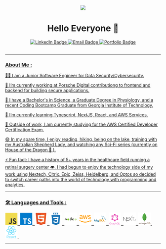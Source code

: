 <div id="header" align="center">
<img src="https://media.giphy.com/media/L1R1tvI9svkIWwpVYr/giphy.gif">
</div>
<div id="intro" align="center">
<h1>Hello Everyone 👋</h1>
<div id="badges">
<a href="https://www.linkedin.com/in/victoria-hendricks-665772a3/">
  <img src="https://img.shields.io/badge/LinkedIn-blue?style=for-the-badge&logo=linkedin&logoColor=white" alt="LinkedIn Badge"/>
<a href="mailto:torihendricks927@yahoo.com">  
  <img src="https://img.shields.io/badge/Email-purple?style=for-the-badge&logo=email&logoColor=white" alt="Email Badge"/>
 <a href="https://torihendricks927.github.io/Updated-Portfolio/"> 
  <img src="https://img.shields.io/badge/Portfolio-orange?style=for-the-badge&logo=portfolio&logoColor=white" alt="Portfolio Badge"/>
</div>
<img src="https://komarev.com/ghpvc/?username=torihendricks927&style=flat-square&color=blue" alt=""/>
</div>

---
  
###  About Me : 
  :woman_technologist: I am a Junior Software Engineer for Data Security/Cybersecurity.
  

🔭 I’m currently working at Porsche Digital contributiong to frontend and backend for building secure applications.
  
📖  I have a Bachelor's in Science, a Graduate Degree in Physiology, and a recent Coding Bootcamp Graduate from Georgia Institute of Technology.
  
🌱 I’m currently learning Typescript, NextJS, React, and AWS Services. 
  
🤔 Outside of work, I am currently studying for the AWS Certified Developer Certification Exam. 
  
😄 In my spare time, I enjoy reading, hiking, being on the lake, training with my Australian Shepherd Lady, and watching any Sci-Fi series (currently on House of the Dragon 🐉 ).
  
⚡ Fun fact: I have a history of 5+ years in the healthcare field running a retinal surgery center 👁️‍. I had begun to enjoy the technology side of my work using Nextech, Citrix, Epic, Zeiss, Heidelberg, and Optos so decided to switch career paths into the world of technology with programming and analytics.

  ---
  
  ### 🛠️ Languages and Tools :
  

  <img src="https://github.com/devicons/devicon/blob/master/icons/javascript/javascript-original.svg" title="JavaScript" alt="JavaScript" width="40" height="40"/>&nbsp;
  <img src="https://github.com/devicons/devicon/blob/master/icons/typescript/typescript-original.svg" title="TypeScript" alt="TypeScript" width="40" height="40"/>&nbsp;
  <img src="https://github.com/devicons/devicon/blob/master/icons/html5/html5-original.svg" title="HTML5" alt="HTML" width="40" height="40"/>&nbsp;
  <img src="https://github.com/devicons/devicon/blob/master/icons/css3/css3-plain-wordmark.svg"  title="CSS3" alt="CSS" width="40" height="40"/>&nbsp;
  <img src="https://github.com/devicons/devicon/blob/master/icons/nodejs/nodejs-original-wordmark.svg" title="NodeJS" alt="NodeJS" width="40" height="40"/>&nbsp;
  <img src="https://github.com/devicons/devicon/blob/master/icons/amazonwebservices/amazonwebservices-plain-wordmark.svg" title="AWS" alt="AWS" width="40" height="40"/>&nbsp;
  <img src="https://github.com/devicons/devicon/blob/master/icons/mysql/mysql-original-wordmark.svg" title="MySQL"  alt="MySQL" width="40" height="40"/>&nbsp;
<img src="https://github.com/devicons/devicon/blob/master/icons/graphql/graphql-plain-wordmark.svg" title="GraphQL"  alt="GraphQL" width="40" height="40"/>&nbsp;
  <img src="https://github.com/devicons/devicon/blob/master/icons/nextjs/nextjs-original-wordmark.svg" title="NextJS"  alt="NextJS" width="40" height="40"/>&nbsp;
   <img src="https://github.com/devicons/devicon/blob/master/icons/mongodb/mongodb-original-wordmark.svg" title="MongoDB"  alt="MongoDB" width="40" height="40"/>&nbsp;
    <img src="https://github.com/devicons/devicon/blob/master/icons/react/react-original-wordmark.svg" title="React" alt="React" width="40" height="40"/>&nbsp;

  ---
